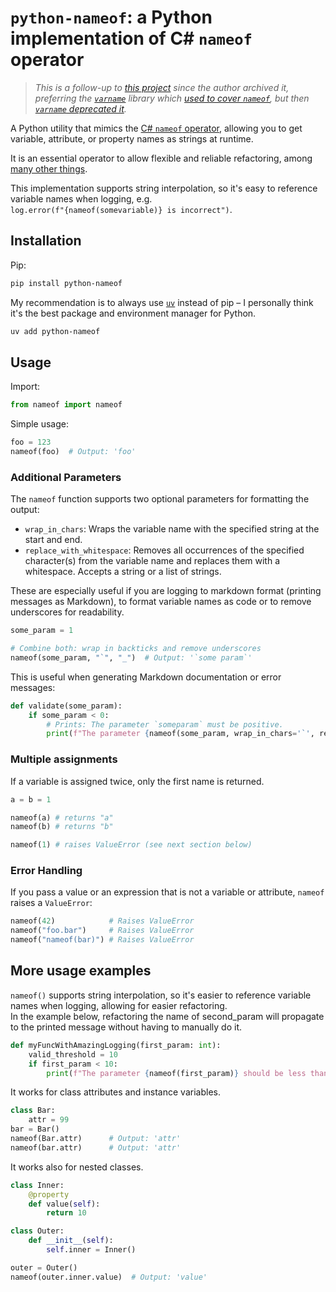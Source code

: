 # `python-nameof`: a Python implementation of C# `nameof` operator

> _This is a follow-up to [this project](https://github.com/alexmojaki/nameof) since the author archived it, preferring the [`varname`](https://github.com/pwwang/python-varname) library which [used to cover `nameof`](https://github.com/pwwang/python-varname/issues/117), but then [`varname` deprecated it](https://github.com/pwwang/python-varname/commit/1a342b3dc54f0363deb26a80dcdf608341a9594c#diff-dc2f15ddf68ad966f2e3d02f7f4e307cf691fed747df8087c10c3861e2bbc031)._

A Python utility that mimics the [C# `nameof` operator](https://learn.microsoft.com/en-us/dotnet/csharp/language-reference/operators/nameof?redirectedfrom=MSDN), allowing you to get variable, attribute, or property names as strings at runtime.

It is an essential operator to allow flexible and reliable refactoring, among [many other things](https://stackoverflow.com/q/31695900/3873799).

This implementation supports string interpolation, so it's easy to reference variable names when logging, e.g.  
`log.error(f"{nameof(somevariable)} is incorrect")`.

## Installation

Pip:

```bash
pip install python-nameof
```

My recommendation is to always use [`uv`](https://docs.astral.sh/uv/) instead of pip – I personally think it's the best package and environment manager for Python.

```bash
uv add python-nameof
```

## Usage

Import:
```python
from nameof import nameof
```

Simple usage:

```python
foo = 123
nameof(foo)  # Output: 'foo'
```

### Additional Parameters

The `nameof` function supports two optional parameters for formatting the output:

- `wrap_in_chars`: Wraps the variable name with the specified string at the start and end.
- `replace_with_whitespace`: Removes all occurrences of the specified character(s) from the variable name and replaces them with a whitespace. Accepts a string or a list of strings.

These are especially useful if you are logging to markdown format (printing messages as Markdown), to format variable names as code or to remove underscores for readability.


```python
some_param = 1

# Combine both: wrap in backticks and remove underscores
nameof(some_param, "`", "_")  # Output: '`some param`'

```

This is useful when generating Markdown documentation or error messages:

```python
def validate(some_param):
    if some_param < 0:
        # Prints: The parameter `someparam` must be positive.
        print(f"The parameter {nameof(some_param, wrap_in_chars='`', replace_with_whitespace='_')} must be positive.")
```


### Multiple assignments

If a variable is assigned twice, only the first name is returned.

```python
a = b = 1

nameof(a) # returns "a"
nameof(b) # returns "b"

nameof(1) # raises ValueError (see next section below)
```

### Error Handling

If you pass a value or an expression that is not a variable or attribute, `nameof` raises a `ValueError`:

```python
nameof(42)            # Raises ValueError
nameof("foo.bar")     # Raises ValueError
nameof("nameof(bar)") # Raises ValueError
```


## More usage examples

`nameof()` supports string interpolation, so it's easier to reference variable names when logging,
allowing for easier refactoring.  
In the example below, refactoring the name of second_param will propagate to the printed message without having to manually do it.

```python
def myFuncWithAmazingLogging(first_param: int):
    valid_threshold = 10
    if first_param < 10:
        print(f"The parameter {nameof(first_param)} should be less than {valid_threshold}")
```

It works for class attributes and instance variables.

```python
class Bar:
    attr = 99
bar = Bar()
nameof(Bar.attr)      # Output: 'attr'
nameof(bar.attr)      # Output: 'attr'
```

It works also for nested classes.

```python
class Inner:
    @property
    def value(self):
        return 10

class Outer:
    def __init__(self):
        self.inner = Inner()

outer = Outer()
nameof(outer.inner.value)  # Output: 'value'
```


